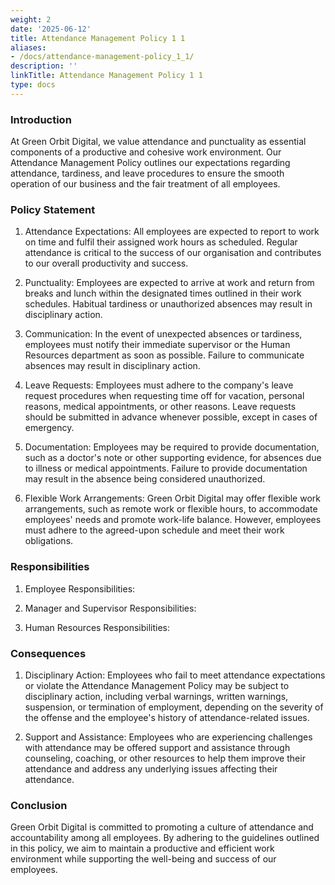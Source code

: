 ```yaml
---
weight: 2
date: '2025-06-12'
title: Attendance Management Policy 1 1
aliases:
- /docs/attendance-management-policy_1_1/
description: ''
linkTitle: Attendance Management Policy 1 1
type: docs
---
```


### Introduction

At Green Orbit Digital, we value attendance and punctuality as essential components of a productive and cohesive work environment. Our Attendance Management Policy outlines our expectations regarding attendance, tardiness, and leave procedures to ensure the smooth operation of our business and the fair treatment of all employees.

### Policy Statement

1. Attendance Expectations: All employees are expected to report to work on time and fulfil their assigned work hours as scheduled. Regular attendance is critical to the success of our organisation and contributes to our overall productivity and success.

1. Punctuality: Employees are expected to arrive at work and return from breaks and lunch within the designated times outlined in their work schedules. Habitual tardiness or unauthorized absences may result in disciplinary action.

1. Communication: In the event of unexpected absences or tardiness, employees must notify their immediate supervisor or the Human Resources department as soon as possible. Failure to communicate absences may result in disciplinary action.

1. Leave Requests: Employees must adhere to the company's leave request procedures when requesting time off for vacation, personal reasons, medical appointments, or other reasons. Leave requests should be submitted in advance whenever possible, except in cases of emergency.

1. Documentation: Employees may be required to provide documentation, such as a doctor's note or other supporting evidence, for absences due to illness or medical appointments. Failure to provide documentation may result in the absence being considered unauthorized.

1. Flexible Work Arrangements: Green Orbit Digital may offer flexible work arrangements, such as remote work or flexible hours, to accommodate employees' needs and promote work-life balance. However, employees must adhere to the agreed-upon schedule and meet their work obligations.

### Responsibilities

1. Employee Responsibilities:

1. Manager and Supervisor Responsibilities:

1. Human Resources Responsibilities:

### Consequences

1. Disciplinary Action: Employees who fail to meet attendance expectations or violate the Attendance Management Policy may be subject to disciplinary action, including verbal warnings, written warnings, suspension, or termination of employment, depending on the severity of the offense and the employee's history of attendance-related issues.

1. Support and Assistance: Employees who are experiencing challenges with attendance may be offered support and assistance through counseling, coaching, or other resources to help them improve their attendance and address any underlying issues affecting their attendance.

### Conclusion

Green Orbit Digital is committed to promoting a culture of attendance and accountability among all employees. By adhering to the guidelines outlined in this policy, we aim to maintain a productive and efficient work environment while supporting the well-being and success of our employees.